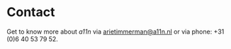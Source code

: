 
# Contact

Get to know more about _a11n_ via <a href="mailto:arietimmerman@a11n.nl">arietimmerman@a11n.nl</a> or via phone: +31 (0)6 40 53 79 52. 
